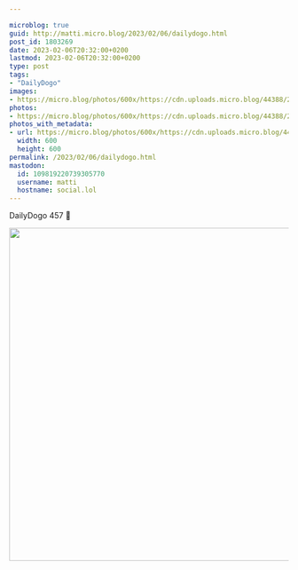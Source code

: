 ```yaml
---

microblog: true
guid: http://matti.micro.blog/2023/02/06/dailydogo.html
post_id: 1803269
date: 2023-02-06T20:32:00+0200
lastmod: 2023-02-06T20:32:00+0200
type: post
tags:
- "DailyDogo"
images:
- https://micro.blog/photos/600x/https://cdn.uploads.micro.blog/44388/2023/c8791ae97a.jpg
photos:
- https://micro.blog/photos/600x/https://cdn.uploads.micro.blog/44388/2023/c8791ae97a.jpg
photos_with_metadata:
- url: https://micro.blog/photos/600x/https://cdn.uploads.micro.blog/44388/2023/c8791ae97a.jpg
  width: 600
  height: 600
permalink: /2023/02/06/dailydogo.html
mastodon:
  id: 109819220739305770
  username: matti
  hostname: social.lol
---
```

DailyDogo 457 🐶

<img src="/media/uploads/2023/c8791ae97a.jpg" width="600" height="600" alt="" />
